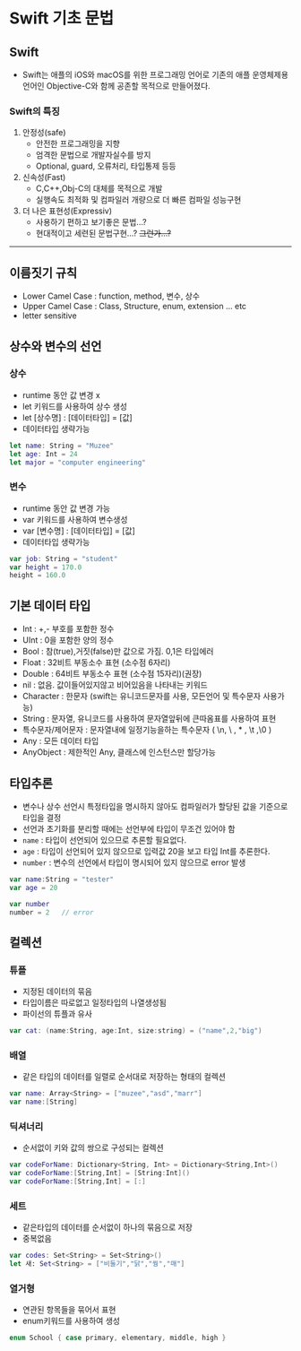 # Swift 기초 문법

## Swift
- Swift는 애플의 iOS와 macOS를 위한 프로그래밍 언어로 기존의 애플 운영체제용 언어인 Objective-C와 함께 공존할 목적으로 만들어졌다.

### Swift의 특징
1. 안정성(safe)
    - 안전한 프로그래밍을 지향
    - 엄격한 문법으로 개발자실수를 방지
    - Optional, guard, 오류처리, 타입통제 등등
1. 신속성(Fast)
    - C,C++,Obj-C의 대체를 목적으로 개발
    - 실행속도 최적화 및 컴파일러 개량으로 더 빠른 컴파일 성능구현
1. 더 나은 표현성(Expressiv)
    - 사용하기 편하고 보기좋은 문법...?
    - 현대적이고 세련된 문법구현...? ~~그런가...?~~

----- 
## 이름짓기 규칙
- Lower Camel Case : function, method, 변수, 상수
- Upper Camel Case : Class, Structure, enum, extension ... etc
- letter sensitive

## 상수와 변수의 선언
### 상수
- runtime 동안 값 변경 x
-  let 키워드를 사용하여 상수 생성
- let [상수명] : [데이터타입] = [값]
- 데이터타입 생략가능

```Swift
let name: String = "Muzee"
let age: Int = 24
let major = "computer engineering"
```

### 변수
- runtime 동안 값 변경 가능
- var 키워드를 사용하여 변수생성
- var [변수명] : [데이터타입] = [값]
- 데이터타입 생략가능

```Swift
var job: String = "student"
var height = 170.0
height = 160.0
```

## 기본 데이터 타입
- Int : +,- 부호를 포함한 정수
- UInt : 0을 포함한 양의 정수
- Bool : 참(true),거짓(false)만 값으로 가짐. 0,1은 타입에러
- Float : 32비트 부동소수 표현 (소수점 6자리)
- Double : 64비트 부동소수 표현 (소수점 15자리)(권장)
- nil : 없음. 값이들어있지않고 비어있음을 나타내는 키워드
- Character : 한문자 (swift는 유니코드문자를 사용, 모든언어 및 특수문자 사용가능)
- String : 문자열, 유니코드를 사용하여 문자열앞뒤에 큰따옴표를 사용하여 표현
- 특수문자/제어문자 : 문자열내에 일정기능을하는 특수문자 ( \n, \ , * , \t ,\0 )
- Any : 모든 데이터 타입
- AnyObject : 제한적인 Any, 클래스에 인스턴스만 할당가능

## 타입추론
- 변수나 상수 선언시 특정타입을 명시하지 않아도 컴파일러가 할당된 값을 기준으로 타입을 결정
- 선언과 초기화를 분리할 때에는 선언부에 타입이 무조건 있어야 함
- `name` : 타입이 선언되어 있으므로 추론할 필요없다.
- `age` : 타입이 선언되어 있지 않으므로 입력값 20을 보고 타입 Int를 추론한다.
- `number` : 변수의 선언에서 타입이 명시되어 있지 않으므로 error 발생
```Swift
var name:String = "tester"
var age = 20

var number
number = 2   // error
```

## 컬렉션
### 튜플
- 지정된 데이터의 묶음
- 타입이름은 따로없고 일정타입의 나열생성됨
- 파이선의 튜플과 유사
```Swift
var cat: (name:String, age:Int, size:string) = ("name",2,"big")
```
### 배열
- 같은 타입의 데이터를 일렬로 순서대로 저장하는 형태의 컬렉션
```Swift
var name: Array<String> = ["muzee","asd","marr"]
var name:[String]
```
### 딕셔너리
- 순서없이 키와 값의 쌍으로 구성되는 컬렉션
```Swift
var codeForName: Dictionary<String, Int> = Dictionary<String,Int>()
var codeForName:[String,Int] = [String:Int]()
var codeForName:[String,Int] = [:]
```
### 세트
- 같은타입의 데이터를 순서없이 하나의 묶음으로 저장
- 중복없음
```Swift
var codes: Set<String> = Set<String>()
let 새: Set<String> = ["비둘기","닭","꿩","매"]
```
### 열거형
- 연관된 항목들을 묶어서 표현
- enum키워드를 사용하여 생성
```Swift
enum School { case primary, elementary, middle, high }
```